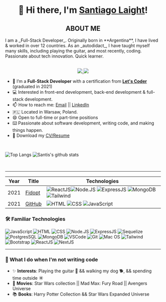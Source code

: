 <!--
**snlaight/snlaight** is a ✨ _special_ ✨ repository because its `README.md` (this file) appears on your GitHub profile.
 -->
 <h1 align="center">👋 Hi there, I'm <a href="https://github.com/snlaight">Santiago Laight</a>!</h1> 
<h2 align="center"><strong>ABOUT ME</strong></h2>
I am a _Full-Stack Developer_. Originally born in **Argentina**, I have lived & worked in over 12 countries. As an _autodidact_, I have taught myself many skills, including playing the guitar, and most recently, coding. Passionate about tech innovation. Quick learner. 
<!-- https://shields.io/ -->
<p align="center"><br/>
 <a href="https://www.linkedin.com/in/santiago-laight/">
  <img src="https://img.shields.io/badge/linkedin-Santiago%20Laight-blue?style=round-square&logo=linkedin">
 </a>
 <a href="mailto:snlaight10@gmail.com">
  <img src="https://img.shields.io/badge/Email-snlaight10%40gmail.com-red?style=round-square&logo=gmail&logoColor=white">
 </a>
</p>

- 📄   I’m a **Full-Stack Developer** with a certification from <a href="https://letscoder.com">**Let's Coder**</a> (graduated in 2021)
- 💻   Interested in front-end development, back-end development & full-stack development. 
- 📫   How to reach me: [Email](mailto:snlaight10@gmail.com "snlaight10@gmail.com") || [LinkedIn](https://www.linkedin.com/in/santiago-laight/ "santiago-laight")
- 🇵🇱   Located in Warsaw, Poland. 
- 😄   Open to full-time or part-time positions 
- ⌨️  Passionate about software development, writing code, and making things happen.
- 📝   Download my [CV/Resume](https://github.com/snlaight/snlaight/files/7216654/Santiago-LaightCV_2021.pdf)
<br>

<!-- https://github.com/anuraghazra/github-readme-stats -->

![Top Langs](https://github-readme-stats.vercel.app/api/top-langs/?username=snlaight&theme=tokyonight&count_private=true&langs_count=8&layout=compact&hide=ASP.NET,ShaderLab,c,Jupyter%20Notebook)
![Santis's github stats](https://github-readme-stats.vercel.app/api/?username=snlaight&show_icons=true&theme=tokyonight&count_private=true&hide_rank=true&line_height=24) <!--&hide=contribs -->

<br>

---
<!--
### 🖥️ Major Projects
<!-- table -->
| Year | Title                                    | Technologies                           |
|------|------------------------------------------|----------------------------------------|
| 2021 | [Fidopt]() | ![ReactJS](https://img.shields.io/badge/-ReactJs-000000?logo=react)![Node.JS](https://img.shields.io/badge/-Node.js-black?style=round-square&logo=node.js&logoColor=green) ![ExpressJS](https://img.shields.io/badge/-Express-black?style=round-square&logo=express&logoColor=white) ![MongoDB](https://img.shields.io/badge/-MongoDB-black?style=round-square&logo=mongodb&logoColor=green) ![Tailwind](https://img.shields.io/badge/-Tailwind-black?style=round-square&logo=tailwindcss&logoColor=blue)|
| 2021 | [GitHub](https://github.com/snlaight "Website") | ![HTML](https://img.shields.io/badge/-HTML5-black?style=round-square&logo=html5) ![CSS](https://img.shields.io/badge/-CSS3-black?style=round-square&logo=css3) ![JavaScript](https://img.shields.io/badge/-JavaScript-black?style=round-square&logo=javascript) |


### 🛠️ Familiar Technologies
![JavaScript](https://img.shields.io/badge/-JavaScript-black?style=round-square&logo=javascript)
![HTML](https://img.shields.io/badge/-HTML5-black?style=round-square&logo=html5)
![CSS](https://img.shields.io/badge/-CSS3-black?style=round-square&logo=css3)
![Node.JS](https://img.shields.io/badge/-Node.js-black?style=round-square&logo=node.js&logoColor=green)
![ExpressJS](https://img.shields.io/badge/-Express-black?style=round-square&logo=express&logoColor=white)
![Sequelize](https://img.shields.io/badge/-SequelizeORM-black?style=round-square&logo=sequelize&logoColor=blue)
![PostgresSQL](https://img.shields.io/badge/-SQL-black?style=round-square&logo=postgresql&logoColor=blue)
![MongoDB](https://img.shields.io/badge/-MongoDB-black?style=round-square&logo=mongodb&logoColor=green)
![VSCode](https://img.shields.io/badge/-VSCode-black?style=round-square&logo=visualstudiocode&logoColor=blue)
![Git](https://img.shields.io/badge/-Git-black?style=round-square&logo=git)
![Mac OS](https://img.shields.io/badge/-Mac%20OS-black?style=round-square&logo=apple&logoColor=blue)
![Tailwind](https://img.shields.io/badge/-Tailwind-black?style=round-square&logo=tailwindcss&logoColor=blue)
![Bootstrap](https://img.shields.io/badge/-Bootstrap-black?style=round-square&logo=bootstrap)
![ReactJS](https://img.shields.io/badge/-ReactJs-000000?logo=react)
![NextJS](https://img.shields.io/badge/-NextJS-black?style=round-square&logo=next.js&logoColor=white)

---

### 🧔 What I do when I'm not writing code
- ✨ **Interests**: Playing the guitar 🎸 && walking my dog 🐕, && spending time outside ☀️
- 🎥 **Movies**: Star Wars collection || Mad Max: Fury Road || Avengers Universe
- 📚 **Books**: Harry Potter Collection && Star Wars Expanded Universe

